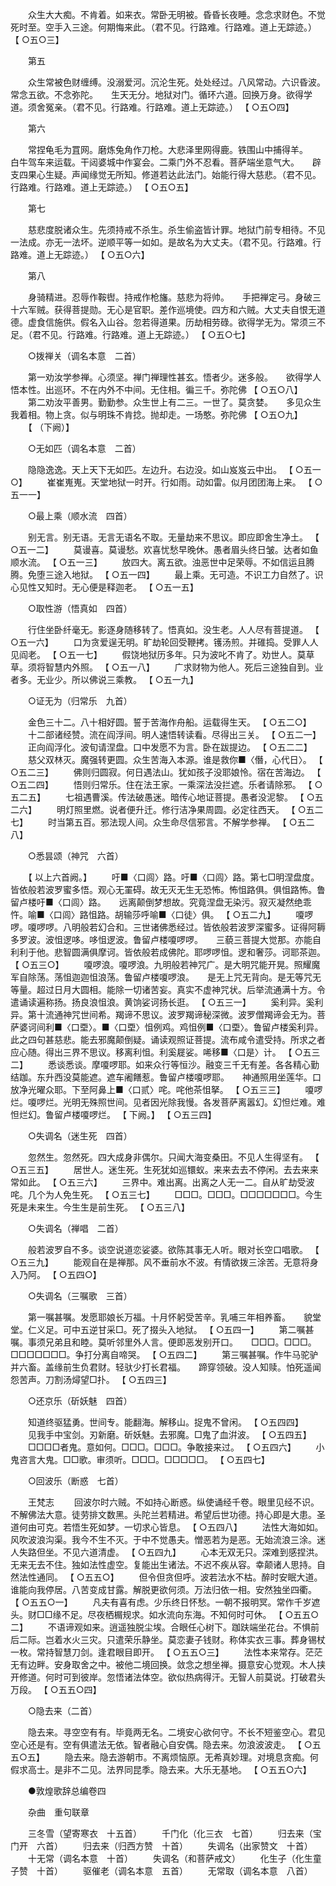 <!-- { "loadSidebar": true } -->
　　众生大大痴。不肯着。如来衣。常卧无明被。昏昏长夜睡。念念求财色。不觉死时至。空手入三途。何期悔来此。（君不见。行路难。行路难。道上无踪迹。） 【 ○五○三】 

　　第五 

　　众生常被色财缠缚。没溺爱河。沉沦生死。处处经过。八风常动。六识昏波。常念五欲。不念弥陀。　　生天无分。地狱对门。循环六道。回换万身。欲得学道。须舍冤亲。（君不见。行路难。行路难。道上无踪迹。） 【 ○五○四】 

　　第六 

　　常捏龟毛为罝网。磨炼兔角作刀枪。大悲泽里网得鹿。铁围山中捕得羊。　　白牛驾车来运载。干闼婆城中作宴会。二乘门外不忍看。菩萨端坐意气大。　　辟支四果心生疑。声闻缘觉无所知。修道若达此法门。始能行得大慈悲。（君不见。行路难。行路难。道上无踪迹。） 【 ○五○五】 

　　第七 

　　慈悲度脱诸众生。先须持戒不杀生。杀生偷盗皆计罪。地狱门前专相待。不见一法成。亦无一法坏。逆顺平等一如如。是故名为大丈夫。（君不见。行路难。行路难。道上无踪迹。） 【 ○五○六】 

　　第八 

　　身骑精进。忍辱作鞍辔。持戒作枪旛。慈悲为将帅。　　手把禅定弓。身破三十六军贼。获得菩提勋。无心是官职。差作巡境使。四方和六贼。大丈夫自恨无道德。虚食信施供。假名入山谷。忽若得道果。历劫相劳碌。欲得学无为。常须三不足。（君不见。行路难。行路难。道上无踪迹。） 【 ○五○七】 

　　○拨禅关（调名本意　二首） 

　　第一劝汝学参禅。心须坚。禅门禅理性甚玄。悟者少。迷多般。　　欲得学人悟本性。出巡环。不在内外不中间。无住相。徧三千。弥陀佛 【 ○五○八】 
　　第二劝汝平善男。勤勤参。众生世上有二三。一世了。莫贪婪。　　多见众生我着相。物上贪。似与明珠不肯捻。抛却走。一场憨。弥陀佛 【 ○五○九】 
　　【 （下阙）】 

　　○无如匹（调名本意　二首） 

　　隐隐逸逸。天上天下无如匹。左边升。右边没。如山岌岌云中出。 【 ○五一○】 
　　崔崔嵬嵬。天堂地狱一时开。行如雨。动如雷。似月团团海上来。 【 ○五一一】 

　　○最上乘（顺水流　四首） 

　　别无言。别无语。无言无语名不取。无量劫来不思议。即应即舍生净土。 【 ○五一二】 
　　莫谩喜。莫谩愁。欢喜忧愁早晚休。愚者眉头终日皱。达者如鱼顺水流。 【 ○五一三】 
　　放四大。离五欲。浊恶世中足荣辱。不如信运且腾腾。免堕三途入地狱。 【 ○五一四】 
　　最上乘。无可造。不识工力自然了。识心见性又知时。无心便是释迦老。 【 ○五一五】 

　　○取性游（悟真如　四首） 

　　行住坐卧纤毫无。影逐身随移转了。悟真如。没生老。人人尽有菩提道。 【 ○五一六】 
　　口为贪爱逞无明。旷劫轮回受鞭拷。镬汤煎。并碓捣。受罪人人见阎老。 【 ○五一七】 
　　假饶地狱历多年。只为波叱不肯了。劝世人。莫草草。须将智慧内外照。 【 ○五一八】 
　　广求财物为他人。死后三途独自到。业者多。无业少。所以佛说三乘教。 【 ○五一九】 

　　○证无为（归常乐　九首） 

　　金色三十二。八十相好圆。誓于苦海作舟船。运载得生天。 【 ○五二○】 
　　十二部诸经赞。流在阎浮间。明人速悟转读看。尽得出三关。 【 ○五二一】 
　　正向阎浮化。波旬请涅盘。口中发愿不为言。卧在跋提边。 【 ○五二二】 
　　慈父双林灭。魔强转更圆。众生苦海入本源。谁是救你■〈僭，心代日〉。 【 ○五二三】 
　　佛则归圆寂。何日遇法山。犹如孩子没耶娘怜。宿在苦海边。 【 ○五二四】 
　　悟则归常乐。住在法王家。一乘深法没拦遮。乐者请除邪。 【 ○五二五】 
　　七祖遇曹溪。传法破愚迷。暗传心地证菩提。愚者没泥黎。 【 ○五二六】 
　　明灯照里燃。说者便升迁。修行洁净果周圆。必定往西天。 【 ○五二七】 
　　时当第五百。邪法现人间。众生命尽信邪言。不解学参禅。 【 ○五二八】 

　　○悉昙颂（神咒　六首） 

　　【 以上六首阙。】 
　　吁■〈口闾〉路。吁■〈口闾〉路。第七□明涅盘度。皆依般若波罗蜜多悟。观心无罣碍。故无灭无生无恐怖。怖怚路俱。俱怚路怖。鲁留卢楼吁■〈口闾〉路。　　远离颠倒梦想故。究竟涅盘无染污。寂灭凝然绝乖忤。喻■〈口闾〉路怚路。胡输莎呼喻■〈口徒〉俱。 【 ○五二九】 
　　嗄啰啰。嗄啰啰。八明般若幻合和。三世诸佛悉经过。皆依般若波罗深蜜多。证得阿耨多罗波。波怚逻哆。哆怚逻波。鲁留卢楼嗄啰啰。　　三藐三菩提大觉那。亦能自利利于他。悲智圆满俱摩诃。皆依般若成佛陀。耶啰啰怚。逻和奢莎。诃耶茶迦。 【 ○五三○】 
　　嗄啰浪。嗄啰浪。九明般若神咒广。是大明咒能开晃。照耀魔军自除荡。荡怚迦迦怚浪荡。鲁留卢楼嗄啰浪。　　是无上咒无背向。是无等咒无等量。超过日月大圆相。能除一切诸苦妄。真实不虚神咒状。后举流通满十方。令遣诵读遍称扬。扬良浪怚浪。黄饷娑诃扬长逛。 【 ○五三一】 
　　奚利异。奚利异。第十流通神咒世间希。羯谛不思议。波罗羯谛秘深微。波罗僧羯谛会无为。菩萨婆诃间利■〈口垔〉。■〈口垔〉怚例鸡。鸡怚例■〈口垔〉。鲁留卢楼奚利异。　　此之四句甚慈悲。能去邪魔颠倒疑。诵读观照证菩提。流布咸令遣受持。所求之者应心随。得出三界不思议。移离利怚。利奚屣娑。唏移■〈口是〉计。 【 ○五三二】 
　　悉谈悉谈。摩嗄啰耶。如来众行等恒沙。融变三千无有差。各各精心勤结跏。东升西没莫能遮。遮车阇饍惹。鲁留卢楼嗄啰耶。　　神通照用坐莲华。口放净光曜众耶。下至阿鼻上■〈口贰〉咤。咤他茶怚拏。 【 ○五三三】 
　　嗄啰烂。嗄啰烂。光明无殊照世间。见者因光除我慢。各发菩萨离嚣幻。幻怛烂难。难怛烂幻。鲁留卢楼嗄啰烂。 【 下阙。】 【 ○五三四】 

　　○失调名（迷生死　四首） 

　　忽然生。忽然死。四大成身非偶尔。只闻大海变桑田。不见人生得坚有。 【 ○五三五】 
　　居世人。迷生死。生死犹如巡镮蚁。来来去去不停闲。去去来来常如此。 【 ○五三六】 
　　三界中。难出离。出离之人无一二。自从旷劫受波咤。几个为人免生死。 【 ○五三七】 
　　□□□。□□□。□□□□□□□。今生死是未来生。今生生是前生死。 【 ○五三八】 

　　○失调名（禅唱　二首） 

　　般若波罗自不多。谈空说道恋娑婆。欲陈其事无人听。眼对长空口唱歌。 【 ○五三九】 
　　能观自在是禅那。风不垂前水不波。有情欲拨三涂苦。无意将身入乃阿。 【 ○五四○】 

　　○失调名（三嘱歌　三首） 

　　第一嘱甚嘱。发愿耶娘长万福。十月怀躬受苦辛。乳哺三年相养畜。　　貌堂堂。仁义足。可中五逆甘采□。死了掇头入地狱。 【 ○五四一】 
　　第二嘱甚嘱。事须兄弟且和睦。莫听邻里外人言。便即恶发别开口。　　□□□。□□□。□□□□□□□。争打分离自啼哭。 【 ○五四二】 
　　第三嘱甚嘱。作牛马驼驴并六畜。盖缘前生负君财。轻驮少打长君福。　　蹄穿领破。没人知赎。怕死遥闻怨苦声。刀割汤燖望□扑。 【 ○五四三】 

　　○还京乐（斫妖魅　四首） 

　　知道终驱猛勇。世间专。能翻海。解移山。捉鬼不曾闲。 【 ○五四四】 
　　见我手中宝剑。刃新磨。斫妖魅。去邪魔。□鬼了血洴波。 【 ○五四五】 
　　□□□□者鬼。意如何。□□□。□□□。争敢接来过。 【 ○五四六】 
　　小鬼咨言大鬼。□□歌。审须听。□□□。□□□□□。 【 ○五四七】 

　　○回波乐（断惑　七首） 

　　王梵志 
　　回波尔时六贼。不如持心断惑。纵使诵经千卷。眼里见经不识。不解佛法大意。徒劳排文数黑。头陀兰若精进。希望后世功德。持心即是大患。圣道何由可克。若悟生死如梦。一切求心皆息。 【 ○五四八】 
　　法性大海如如。风吹波浪沟渠。我今不生不灭。于中不觉愚夫。憎恶若为是恶。无始流浪三涂。迷人失路但坐。不见六道清虚。 【 ○五四九】 
　　心本无双无只。深难到感捏洪。无来无去不住。独如法性虚空。复能出生诸法。不迟不疾从容。幸颠诸人思持。自然法性通同。 【 ○五五○】 
　　但令但贪但呼。波若法水不枯。醉时安眠大道。谁能向我停居。八苦变成甘露。解脱更欲何须。万法归依一相。安然独坐四衢。 【 ○五五○一】 
　　凡夫有喜有虑。少乐终日怀愁。一朝不报明冥。常作千岁遮头。财□□缘不足。尽夜栖榍规求。如水流向东海。不知何时可休。 【 ○五五○二】 
　　不语谛观如来。逍遥独脱尘埃。合眼任心树下。跏趺端坐花台。不惧前后二际。岂着水火三灾。只遣荣乐静坐。莫恋妻子钱财。称体实衣三事。葬身锡杖一枚。常持智慧刀剑。逢君眼目即开。 【 ○五五○三】 
　　法性本来常存。茫茫无有边畔。安身取舍之中。被他二境回换。敛念之想坐禅。摄意安心觉观。木人挟开修道。何时可到彼岸。忽悟诸法体空。欲似热病得汗。无智人前莫说。打破君头万段。 【 ○五五○四】 

　　○隐去来（二首） 

　　隐去来。寻空空有有。毕竟两无名。二境安心欲何守。不长不短鉴空心。君见空心还是有。空有俱遣法无依。智者融心自安偶。隐去来。勿浪波波走。 【 ○五五○五】 
　　隐去来。隐去游朝市。不离烦恼原。无希真妙理。对境息贪痴。何假求高士。是非不二见。法界同昆季。隐去来。大乐无基地。 【 ○五五○六】 

　　●敦煌歌辞总编卷四 

　　杂曲　重句联章 

　　三冬雪（望寄寒衣　十五首） 
　　千门化（化三衣　七首） 
　　归去来（宝门开　六首） 
　　归去来（归西方赞　十首） 
　　失调名（出家赞文　十首） 
　　十无常（调名本意　十首） 
　　失调名（和菩萨戒文） 
　　化生子（化生童子赞　十首） 
　　驱催老（调名本意　五首） 
　　无常取（调名本意　八首） 
